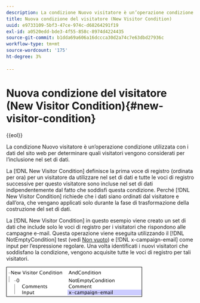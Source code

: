 ```yaml
---
description: La condizione Nuovo visitatore è un’operazione condizione utilizzata con i dati del sito web per determinare quali visitatori vengono considerati per l’inclusione nel set di dati.
title: Nuova condizione del visitatore (New Visitor Condition)
uuid: e9733109-5bf3-47ce-974c-d68264291f19
exl-id: a0520edd-bde3-4f55-858c-8974d4224435
source-git-commit: b1dda69a606a16dccca30d2a74c7e63dbd27936c
workflow-type: tm+mt
source-wordcount: '175'
ht-degree: 3%

---
```


# Nuova condizione del visitatore (New Visitor Condition){#new-visitor-condition}

{{eol}}

La condizione Nuovo visitatore è un’operazione condizione utilizzata con i dati del sito web per determinare quali visitatori vengono considerati per l’inclusione nel set di dati.

La [!DNL New Visitor Condition] definisce la prima voce di registro (ordinata per ora) per un visitatore da utilizzare nel set di dati e tutte le voci di registro successive per questo visitatore sono incluse nel set di dati indipendentemente dal fatto che soddisfi questa condizione. Perché [!DNL New Visitor Condition] richiede che i dati siano ordinati dal visitatore e dall’ora, che vengano applicati solo durante la fase di trasformazione della costruzione del set di dati.

La [!DNL New Visitor Condition] in questo esempio viene creato un set di dati che include solo le voci di registro per i visitatori che rispondono alle campagne e-mail. Questa operazione viene eseguita utilizzando il [!DNL NotEmptyCondition] test (vedi [Non vuoto](../../../../home/c-dataset-const-proc/c-conditions/c-test-ops/c-test-op-con.md#section-1decb9d887894073a1b6b3d985729ac8)) e [!DNL x-campaign-email] come input per l’espressione regolare. Una volta identificati i nuovi visitatori che soddisfano la condizione, vengono acquisite tutte le voci di registro per tali visitatori.

![](assets/cfg_Transformation_NewVisitorCondition.png)
